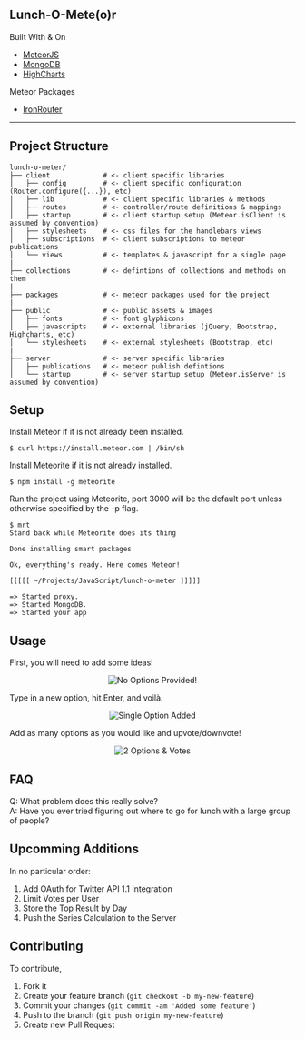 ## Lunch-O-Mete(o)r

Built With & On
* [MeteorJS](https://www.meteor.com)
* [MongoDB](http://www.mongodb.org)
* [HighCharts](http://www.highcharts.com/)

Meteor Packages
* [IronRouter](https://atmospherejs.com/package/iron-router)

***

## Project Structure

```
lunch-o-meter/
├── client             # <- client specific libraries
│   ├── config         # <- client specific configuration (Router.configure({...}), etc)
│   ├── lib            # <- client specific libraries & methods
│   ├── routes         # <- controller/route definitions & mappings
│   ├── startup        # <- client startup setup (Meteor.isClient is assumed by convention)
│   ├── stylesheets    # <- css files for the handlebars views
│   ├── subscriptions  # <- client subscriptions to meteor publications
│   └── views          # <- templates & javascript for a single page
|
├── collections        # <- defintions of collections and methods on them
|
├── packages           # <- meteor packages used for the project
|
├── public             # <- public assets & images
│   ├── fonts          # <- font glyphicons
│   ├── javascripts    # <- external libraries (jQuery, Bootstrap, Highcharts, etc)
│   └── stylesheets    # <- external stylesheets (Bootstrap, etc)
|
├── server             # <- server specific libraries
│   ├── publications   # <- meteor publish defintions
│   └── startup        # <- server startup setup (Meteor.isServer is assumed by convention)

```

## Setup

Install Meteor if it is not already been installed.

```
$ curl https://install.meteor.com | /bin/sh
```

Install Meteorite if it is not already installed.
```
$ npm install -g meteorite
```

Run the project using Meteorite, port 3000 will be the default port unless otherwise specified by the -p flag.
```
$ mrt
Stand back while Meteorite does its thing

Done installing smart packages

Ok, everything's ready. Here comes Meteor!

[[[[[ ~/Projects/JavaScript/lunch-o-meter ]]]]]

=> Started proxy.
=> Started MongoDB.
=> Started your app
```
## Usage

First, you will need to add some ideas!
<p align="center">
<img align="center" src="https://raw.githubusercontent.com/chrismagnacca/lunch-o-meter/master/README/no-options-input.png" alt="No Options Provided!">
</p>

Type in a new option, hit Enter, and voilà.
<p align="center">
<img align="center" src="https://raw.githubusercontent.com/chrismagnacca/lunch-o-meter/master/README/1-option-added.png" alt="Single Option Added">
</p>

Add as many options as you would like and upvote/downvote!
<p align="center">
<img align="center" src="https://raw.githubusercontent.com/chrismagnacca/lunch-o-meter/master/README/1-lunch-option-voted.png" alt="2 Options & Votes">
</p>

## FAQ

Q: What problem does this really solve?
<br>
A: Have you ever tried figuring out where to go for lunch with a large group of people?

## Upcomming Additions
In no particular order:

1. Add OAuth for Twitter API 1.1 Integration
2. Limit Votes per User
3. Store the Top Result by Day
4. Push the Series Calculation to the Server

## Contributing
To contribute,

1. Fork it
2. Create your feature branch (`git checkout -b my-new-feature`)
3. Commit your changes (`git commit -am 'Added some feature'`)
4. Push to the branch (`git push origin my-new-feature`)
5. Create new Pull Request
